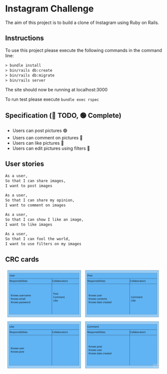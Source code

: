 # Instagram Challenge
The aim of this project is to build a clone of Instagram using Ruby on Rails.

## Instructions
To use this project please execute the following commands in the command line:
```
> bundle install
> bin/rails db:create
> bin/rails db:migrate
> bin/rails server 
```
The site should now be running at localhost:3000

To run test please execute `bundle exec rspec` 

## Specification (🔴 TODO, 🟢 Complete)
* Users can post pictures  🟢
* Users can comment on pictures 🔴
* Users can like pictures 🔴
* Users can edit pictures using filters 🔴

## User stories
```
As a user,
So that I can share images,
I want to post images
```
```
As a user,
So that I can share my opinion,
I want to comment on images
```
```
As a user,
So that I can show I like an image,
I want to like images
```
```
As a user,
So that I can fool the world,
I want to use filters on my images
```

## CRC cards
![Planning for Instagram](public/Instagram_CRC.jpeg)
